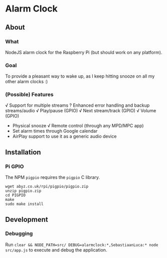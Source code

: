 # Alarm Clock

## About

### What
NodeJS alarm clock for the Raspberry Pi (but should work on any platform).

### Goal
To provide a pleasant way to wake up, as I keep hitting snooze on all my other alarm clocks :)

### (Possible) Features
√ Support for multiple streams
? Enhanced error handling and backup streams/audio
√ Play/pause (GPIO)
√ Next stream/track (GPIO)
√ Volume (GPIO) 
- Physical snooze
√ Remote control (through any MPD/MPC app)
- Set alarm times through Google calendar
- AirPlay support to use it as a generic audio device

## Installation

### Pi GPIO

The NPM `pigpio` requires the `pigpio` C library.
 
 ```
 wget abyz.co.uk/rpi/pigpio/pigpio.zip
 unzip pigpio.zip
 cd PIGPIO
 make
 sudo make install
 ```

## Development

### Debugging
Run `clear && NODE_PATH=src/ DEBUG=alarmclock:*,SebastiaanLuca:* node src/app.js` to execute and debug the application.